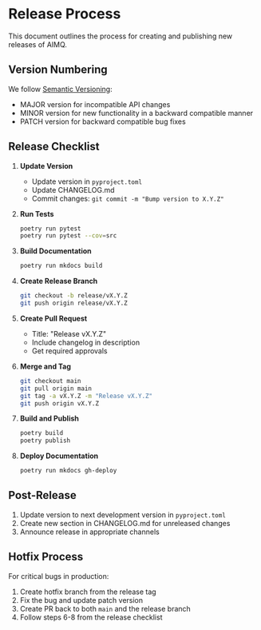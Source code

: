 # Release Process

This document outlines the process for creating and publishing new releases of AIMQ.

## Version Numbering

We follow [Semantic Versioning](https://semver.org/):

- MAJOR version for incompatible API changes
- MINOR version for new functionality in a backward compatible manner
- PATCH version for backward compatible bug fixes

## Release Checklist

1. **Update Version**

   - Update version in `pyproject.toml`
   - Update CHANGELOG.md
   - Commit changes: `git commit -m "Bump version to X.Y.Z"`

1. **Run Tests**

   ```bash
   poetry run pytest
   poetry run pytest --cov=src
   ```

1. **Build Documentation**

   ```bash
   poetry run mkdocs build
   ```

1. **Create Release Branch**

   ```bash
   git checkout -b release/vX.Y.Z
   git push origin release/vX.Y.Z
   ```

1. **Create Pull Request**

   - Title: "Release vX.Y.Z"
   - Include changelog in description
   - Get required approvals

1. **Merge and Tag**

   ```bash
   git checkout main
   git pull origin main
   git tag -a vX.Y.Z -m "Release vX.Y.Z"
   git push origin vX.Y.Z
   ```

1. **Build and Publish**

   ```bash
   poetry build
   poetry publish
   ```

1. **Deploy Documentation**

   ```bash
   poetry run mkdocs gh-deploy
   ```

## Post-Release

1. Update version to next development version in `pyproject.toml`
1. Create new section in CHANGELOG.md for unreleased changes
1. Announce release in appropriate channels

## Hotfix Process

For critical bugs in production:

1. Create hotfix branch from the release tag
1. Fix the bug and update patch version
1. Create PR back to both `main` and the release branch
1. Follow steps 6-8 from the release checklist

